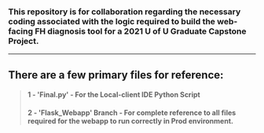 ### This repository is for collaboration regarding the necessary coding associated with the logic required to build the web-facing FH diagnosis tool for a 2021 U of U Graduate Capstone Project.

-------

## There are a few primary files for reference:
> #### 1 - 'Final.py' - For the Local-client IDE Python Script
> #### 2 - 'Flask_Webapp' Branch - For complete reference to all files required for the webapp to run correctly in Prod environment.
